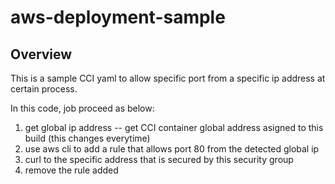 # aws-deployment-sample

## Overview

This is a sample CCI yaml to allow specific port from a specific ip address at certain process.

In this code, job proceed as below:
1. get global ip address -- get CCI container global address asigned to this build (this changes everytime)
1. use aws cli to add a rule that allows port 80 from the detected global ip
1. curl to the specific address that is secured by this security group
1. remove the rule added
